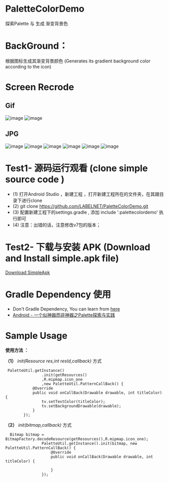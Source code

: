 # PaletteColorDemo
  探索Palette 与 生成 渐变背景色
# BackGround：
  根据图标生成其渐变背景颜色
  (Generates its gradient background color according to the icon)

# Screen Recrode
  ## Gif
  ![image](https://github.com/LABELNET/PaletteColorDemo/blob/master/Screen/1.gif)
  ![image](https://github.com/LABELNET/PaletteColorDemo/blob/master/Screen/2.gif)
  ## JPG
  ![image](https://github.com/LABELNET/PaletteColorDemo/blob/master/Screen/3.png)
  ![image](https://github.com/LABELNET/PaletteColorDemo/blob/master/Screen/4.png)
  ![image](https://github.com/LABELNET/PaletteColorDemo/blob/master/Screen/5.png)
  ![image](https://github.com/LABELNET/PaletteColorDemo/blob/master/Screen/6.png)
  ![image](https://github.com/LABELNET/PaletteColorDemo/blob/master/Screen/7.png)
  ![image](https://github.com/LABELNET/PaletteColorDemo/blob/master/Screen/8.png)

# Test1- 源码运行观看 (clone simple source code )
  * (1) 打开Android Studio ，新建工程 ，打开新建工程所在的文件夹，在其跟目录下进行clone
  * (2) git clone https://github.com/LABELNET/PaletteColorDemo.git
  * (3) 配置新建工程下的settings.gradle , 添加 include ':palettecolordemo' 执行即可
  * (4) 注意：出错的话，注意修改v7包的版本；

# Test2- 下载与安装 APK (Download and Install simple.apk file)
  [Download SimpleApk](https://github.com/LABELNET/PaletteColorDemo/blob/master/Screen/simple.apk)

# Gradle Dependency 使用
  * Don't Gradle Dependency, You can learn from [ here](http://blog.csdn.net/LABLENET/article/details/52340634)
  * [ Android - 一个似神器而非神器之Palette探索与实践](http://blog.csdn.net/LABLENET/article/details/52340634)

# Sample Usage

**使用方法 ：**

**（1）** *init(Resource res,int resId,callback)*  方式

```
 PaletteUtil.getInstance()
                .init(getResources()
                ,R.mipmap.icon_one
                ,new PaletteUtil.PatternCallBack() {
            @Override
            public void onCallBack(Drawable drawable, int titleColor) {
                tv.setTextColor(titleColor);
                tv.setBackgroundDrawable(drawable);
            }
        });
```
**（2）** *init(bitmap,callback)*  方式

```
  Bitmap bitmap = BitmapFactory.decodeResource(getResources(),R.mipmap.icon_one);
                PaletteUtil.getInstance().init(bitmap, new PaletteUtil.PatternCallBack() {
                    @Override
                    public void onCallBack(Drawable drawable, int titleColor) {

                    }
                });
